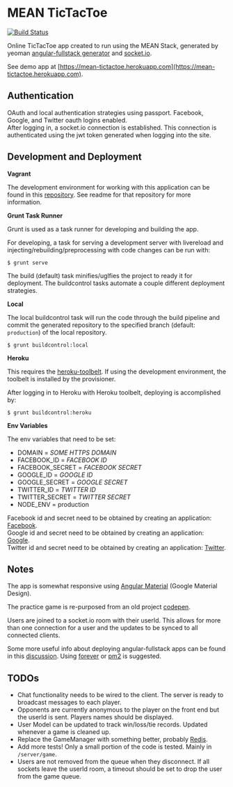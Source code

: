 # MEAN TicTacToe

[![Build Status](https://travis-ci.org/dting/meantictactoe.svg)](https://travis-ci.org/dting/meantictactoe)

Online TicTacToe app created to run using the MEAN Stack, generated by yeoman [angular-fullstack generator](https://github.com/DaftMonk/generator-angular-fullstack) and [socket.io](http://socket.io/).

See demo app at [https://mean-tictactoe.herokuapp.com](https://mean-tictactoe.herokuapp.com).

## Authentication 

OAuth and local authentication strategies using passport. Facebook, Google, and Twitter oauth logins enabled.  
After logging in, a socket.io connection is established. This connection is authenticated using the jwt token generated when logging into the site.
  
## Development and Deployment

**Vagrant**

The development environment for working with this application can be found in this [repository](https://github.com/dting/meantictactoe-vagrant). See readme for that repository for more information. 

**Grunt Task Runner**

Grunt is used as a task runner for developing and building the app. 

For developing, a task for serving a development server with livereload and injecting/rebuilding/preprocessing with code changes can be run with:
 
    $ grunt serve

The build (default) task minifies/uglfies the project to ready it for deployment. The buildcontrol tasks automate a couple different deployment strategies.

**Local**

The local buildcontrol task will run the code through the build pipeline and commit the generated repository to the specified branch (default: `production`) of the local repository.

    $ grunt buildcontrol:local

**Heroku**

This requires the [heroku-toolbelt](https://toolbelt.heroku.com/). If using the development environment, the toolbelt is installed by the provisioner.

After logging in to Heroku with Heroku toolbelt, deploying is accomplished by:

    $ grunt buildcontrol:heroku
    
**Env Variables**
    
The env variables that need to be set:

- DOMAIN = *SOME HTTPS DOMAIN*
- FACEBOOK_ID = *FACEBOOK ID*
- FACEBOOK_SECRET = *FACEBOOK SECRET*
- GOOGLE_ID = *GOOGLE ID*
- GOOGLE_SECRET = *GOOGLE SECRET*
- TWITTER_ID = *TWITTER ID*
- TWITTER_SECRET = *TWITTER SECRET*
- NODE_ENV = production

Facebook id and secret need to be obtained by creating an application: [Facebook](https://developers.facebook.com/apps).  
Google id and secret need to be obtained by creating an application: [Google](https://console.developers.google.com/project).  
Twitter id and secret need to be obtained by creating an application: [Twitter](https://apps.twitter.com/).  

## Notes

The app is somewhat responsive using [Angular Material](https://material.angularjs.org/latest/) (Google Material Design).

The practice game is re-purposed from an old project [codepen](http://codepen.io/dting/full/eNKdPP/).

Users are joined to a socket.io room with their userId. This allows for more than one connection for a user and the updates to be synced to all connected clients. 

Some more useful info about deploying angular-fullstack apps can be found in this [discussion](https://github.com/DaftMonk/generator-angular-fullstack/issues/501). Using [forever](https://github.com/foreverjs/forever) or [pm2](https://github.com/Unitech/pm2) is suggested.   

## TODOs

- Chat functionality needs to be wired to the client. The server is ready to broadcast messages to each player.  
- Opponents are currently anonymous to the player on the front end but the userId is sent. Players names should be displayed.  
- User Model can be updated to track win/loss/tie records. Updated whenever a game is cleaned up.  
- Replace the GameManager with something better, probably [Redis](http://redis.io/).  
- Add more tests! Only a small portion of the code is tested. Mainly in `/server/game`.  
- Users are not removed from the queue when they disconnect. If all sockets leave the userId room, a timeout should be set to drop the user from the game queue.  
